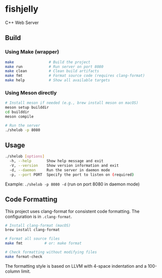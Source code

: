 # fishjelly
C++ Web Server

## Build

### Using Make (wrapper)

```bash
make                # Build the project
make run            # Run server on port 8080
make clean          # Clean build artifacts
make fmt            # Format source code (requires clang-format)
make help           # Show all available targets
```

### Using Meson directly

```bash
# Install meson if needed (e.g., brew install meson on macOS)
meson setup builddir
cd builddir
meson compile

# Run the server
./shelob -p 8080
```

## Usage

```bash
./shelob [options]
  -h, --help       Show help message and exit
  -V, --version    Show version information and exit
  -d, --daemon     Run the server in daemon mode
  -p, --port PORT  Specify the port to listen on (required)
```

Example: `./shelob -p 8080 -d` (run on port 8080 in daemon mode)

## Code Formatting

This project uses clang-format for consistent code formatting. The configuration is in `.clang-format`.

```bash
# Install clang-format (macOS)
brew install clang-format

# Format all source files
make fmt          # or: make format

# Check formatting without modifying files
make format-check
```

The formatting style is based on LLVM with 4-space indentation and a 100-column limit.